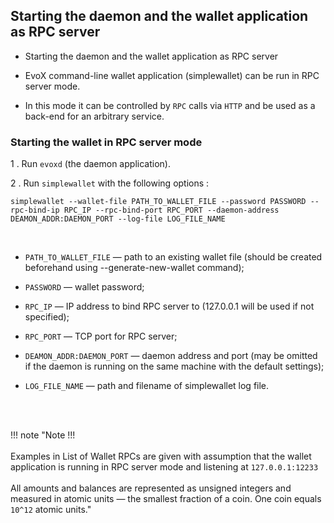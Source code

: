 ## Starting the daemon and the wallet application as RPC server

* Starting the daemon and the wallet application as RPC server

* EvoX command-line wallet application (simplewallet) can be run in RPC server mode. 

* In this mode it can be controlled by `RPC` calls via `HTTP` and be used as a back-end for an arbitrary service.

### **Starting the wallet in RPC server mode**

1 . Run `evoxd` (the daemon application).

2 . Run `simplewallet` with the following options :

```
simplewallet --wallet-file PATH_TO_WALLET_FILE --password PASSWORD --rpc-bind-ip RPC_IP --rpc-bind-port RPC_PORT --daemon-address DEAMON_ADDR:DAEMON_PORT --log-file LOG_FILE_NAME
```
<br>

* `PATH_TO_WALLET_FILE` — path to an existing wallet file (should be created beforehand using --generate-new-wallet command);

* `PASSWORD` — wallet password;

* `RPC_IP` — IP address to bind RPC server to (127.0.0.1 will be used if not specified);

* `RPC_PORT` — TCP port for RPC server;

* `DEAMON_ADDR:DAEMON_PORT` — daemon address and port (may be omitted if the daemon is running on the same machine with the default settings);

* `LOG_FILE_NAME`  — path and filename of simplewallet log file.

<br><br>

!!! note "Note !!! <br><br> Examples in List of Wallet RPCs are given with assumption that the wallet application is running in RPC server mode and listening at `127.0.0.1:12233` <br><br> All amounts and balances are represented as unsigned integers and measured in atomic units — the smallest fraction of a coin. One coin equals `10^12` atomic units."
